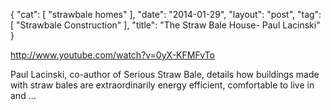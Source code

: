 {
   "cat": [
      "strawbale homes"
   ],
   "date": "2014-01-29",
   "layout": "post",
   "tag": [
      "Strawbale Construction"
   ],
   "title": "The Straw Bale House- Paul Lacinski"
}

http://www.youtube.com/watch?v=0yX-KFMFvTo  

Paul Lacinski, co-author of Serious Straw Bale, details how buildings made with straw bales are extraordinarily energy efficient, comfortable to live in and ...